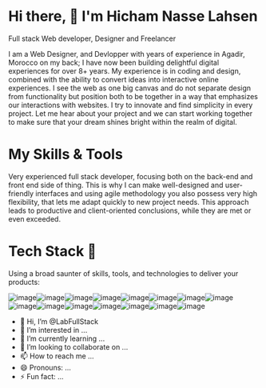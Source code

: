 # Hi there, 👋 I'm Hicham Nasse Lahsen

Full stack Web developer, Designer and Freelancer

I am a Web Designer, and Devlopper with years of experience in Agadir, Morocco on my back; I have now been building delightful digital experiences for over 8+ years. My experience is in coding and design, combined with the ability to convert ideas into interactive online experiences. I see the web as one big canvas and do not separate design from functionality but position both to be together in a way that emphasizes our interactions with websites. I try to innovate and find simplicity in every project. Let me hear about your project and we can start working together to make sure that your dream shines bright within the realm of digital.

# My Skills & Tools

Very experienced full stack developer, focusing both on the back-end and front end side of thing. This is why I can make well-designed and user-friendly interfaces and using agile methodology you also possess very high flexibility, that lets me adapt quickly to new project needs. This approach leads to productive and client-oriented conclusions, while they are met or even exceeded.

# Tech Stack 🚀

Using a broad saunter of skills, tools, and technologies to deliver your products:

![image](https://github.com/user-attachments/assets/4f3fe700-a27a-4e4c-9bb1-b062117fb258)![image](https://github.com/user-attachments/assets/a67f92f0-958d-4ba1-af17-ece08c551a40)![image](https://github.com/user-attachments/assets/ad1b684a-4e42-403d-b88b-9e0039964c16)![image](https://github.com/user-attachments/assets/3fbd0c1b-47ed-44cc-b2c9-a67642fbb1e4)![image](https://github.com/user-attachments/assets/82b7e1a1-c9a0-487e-9aaf-45c3020a9600)![image](https://github.com/user-attachments/assets/f45e44c9-e49e-4715-b3e9-c90f6c80fd69)![image](https://github.com/user-attachments/assets/509ebbdd-d62d-468b-96ad-cb4abbadd433)![image](https://github.com/user-attachments/assets/384f9465-b10d-4c7e-bf20-5c3608f1fb78)![image](https://github.com/user-attachments/assets/f4d2a8c3-018d-4c04-8846-9d6602d5f500)![image](https://github.com/user-attachments/assets/8c94a971-adaf-42b7-8df0-ac91d3550590)![image](https://github.com/user-attachments/assets/3ba0abb3-5bd7-4bc9-b72d-ca7f7f45c446)![image](https://github.com/user-attachments/assets/e5c874c9-d816-4558-91ae-4a2281997b6d)![image](https://github.com/user-attachments/assets/a7cc2ece-bc56-4d84-ae3c-42432c6527c7)![image](https://github.com/user-attachments/assets/c862efbb-135c-4b9e-954a-41a5e549f278)![image](https://github.com/user-attachments/assets/c415385c-7423-4959-9362-4f92aaeaaa09)

















                



- 👋 Hi, I’m @LabFullStack
- 👀 I’m interested in ...
- 🌱 I’m currently learning ...
- 💞️ I’m looking to collaborate on ...
- 📫 How to reach me ...
- 😄 Pronouns: ...
- ⚡ Fun fact: ...

<!---
LabFullStack/LabFullStack is a ✨ special ✨ repository because its `README.md` (this file) appears on your GitHub profile.
You can click the Preview link to take a look at your changes.
--->

